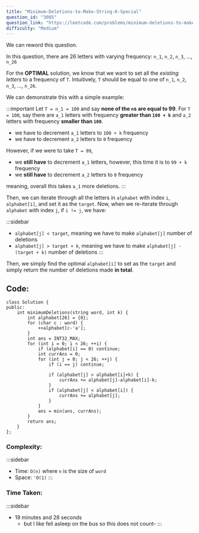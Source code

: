 ```yaml
---
title: "Minimum-Deletions-to-Make-String-K-Special"
question_id: "3085"
question_link: "https://leetcode.com/problems/minimum-deletions-to-make-string-k-special/"
difficulty: "Medium"
---
```


We can reword this question.

In this question, there are 26 letters with varying frequency: `n_1`, `n_2`, `n_3`, ..., `n_26`

For the **OPTIMAL** solution, we know that we want to set all the *existing letters* to a frequency of `T`.
Intuitively, `T` should be equal to one of `n_1`, `n_2`, `n_3`, ..., `n_26`.

We can demonstrate this with a simple example:

:::important
Let `T = n_1 = 100` and say **none of the `n`s are equal to 99**.
For `T = 100`, say there are `a_1` letters with frequency **greater than `100 + k`** and `a_2` letters with frequency **smaller than `100`**.

- we have to decrement `a_1` letters to `100 + k` frequency
- we have to decrement `a_2` letters to `0` frequency

However, if we were to take `T = 99`,

- we **still have** to decrement `a_1` letters, however, this time it is to `99 + k` frequency
- we **still have** to decrement `a_2` letters to `0` frequency

meaning, overall this takes `a_1` more deletions.
:::

Then, we can iterate through all the letters in `alphabet` with index `i`, `alphabet[i]`, and set it as the `target`.
Now, when we re-iterate through `alphabet` with index `j`, if `i != j`, we have:

:::sidebar
- `alphabet[j] < target`, meaning we have to make `alphabet[j]` number of deletions
- `alphabet[j] > target + k`, meaning we have to make `alphabet[j] - (target + k)` number of deletions 
:::

Then, we simply find the optimal `alphabet[i]` to set as the `target` and simply return the number of deletions made **in total**.

## Code<span>:</span>

```{.cpp}
class Solution {
public:
    int minimumDeletions(string word, int k) {
        int alphabet[26] = {0};
        for (char c : word) {
            ++alphabet[c-'a'];
        }
        int ans = INT32_MAX;
        for (int i = 0; i < 26; ++i) {
            if (alphabet[i] == 0) continue;
            int currAns = 0;
            for (int j = 0; j < 26; ++j) {
                if (i == j) continue;
                
                if (alphabet[j] > alphabet[i]+k) {
                    currAns += alphabet[j]-alphabet[i]-k;
                }
                if (alphabet[j] < alphabet[i]) {
                    currAns += alphabet[j];
                }
            }
            ans = min(ans, currAns);
        }
        return ans;
    }
};
```

### Complexity<span>:</span>

:::sidebar
- Time: `O(n)` where `n` is the size of `word`
- Space: `'O(1)`
:::

### Time Taken<span>:</span>

:::sidebar
- 19 minutes and 28 seconds
    - but I like fell asleep on the bus so this does not count-
:::
